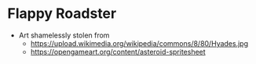 # Flappy Roadster

- Art shamelessly stolen from
  - https://upload.wikimedia.org/wikipedia/commons/8/80/Hyades.jpg
  - https://opengameart.org/content/asteroid-spritesheet